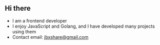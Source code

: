 ## Hi there
- I am a frontend developer
- I enjoy JavaScript and Golang, and I have developed many projects using them
- Contact email: jbxshare@gmail.com
